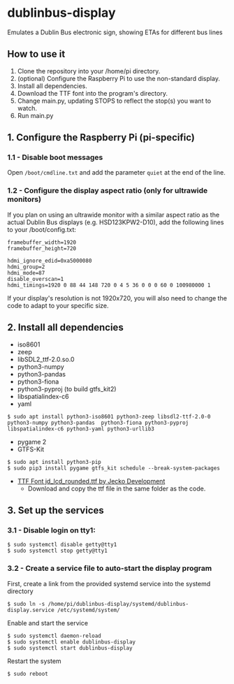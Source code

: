 # dublinbus-display
Emulates a Dublin Bus electronic sign, showing ETAs for different bus lines

## How to use it
1. Clone the repository into your /home/pi directory.
1. (optional) Configure the Raspberry Pi to use the non-standard display.
1. Install all dependencies.
1. Download the TTF font into the program's directory.
1. Change main.py, updating STOPS to reflect the stop(s) you want to watch.
1. Run main.py



## 1. Configure the Raspberry Pi (pi-specific)

### 1.1 - Disable boot messages

Open ```/boot/cmdline.txt``` and add the parameter ```quiet``` at the end of the line.

### 1.2 - Configure the display aspect ratio (only for ultrawide monitors)

If you plan on using an ultrawide monitor with a similar aspect ratio as the actual Dublin Bus displays (e.g. HSD123KPW2-D10), add the following lines to your /boot/config.txt:

```
framebuffer_width=1920
framebuffer_height=720

hdmi_ignore_edid=0xa5000080
hdmi_group=2
hdmi_mode=87
disable_overscan=1
hdmi_timings=1920 0 88 44 148 720 0 4 5 36 0 0 0 60 0 100980000 1
```

If your display's resolution is not 1920x720, you will also need to change the code to adapt to your specific size.


## 2. Install all dependencies 

* iso8601
* zeep
* libSDL2_ttf-2.0.so.0
* python3-numpy
* python3-pandas
* python3-fiona
* python3-pyproj (to build gtfs_kit2)
* libspatialindex-c6
* yaml

```shell
$ sudo apt install python3-iso8601 python3-zeep libsdl2-ttf-2.0-0 python3-numpy python3-pandas  python3-fiona python3-pyproj libspatialindex-c6 python3-yaml python3-urllib3
```

* pygame 2
* GTFS-Kit

```shell
$ sudo apt install python3-pip
$ sudo pip3 install pygame gtfs_kit schedule --break-system-packages
```


* [TTF Font jd_lcd_rounded.ttf by Jecko Development](https://fontstruct.com/fontstructions/show/459792/jd_lcd_rounded)
  * Download and copy the ttf file in the same folder as the code.


## 3. Set up the services

### 3.1 - Disable login on tty1:

```
$ sudo systemctl disable getty@tty1
$ sudo systemctl stop getty@tty1
```

### 3.2 - Create a service file to auto-start the display program

First, create a link from the provided systemd service into the systemd directory

```
$ sudo ln -s /home/pi/dublinbus-display/systemd/dublinbus-display.service /etc/systemd/system/
```

Enable and start the service

```
$ sudo systemctl daemon-reload
$ sudo systemctl enable dublinbus-display
$ sudo systemctl start dublinbus-display
```

Restart the system

```
$ sudo reboot
```

